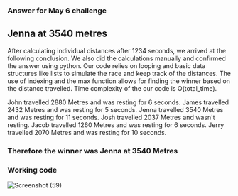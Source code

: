 ### Answer for May 6 challenge

## Jenna at 3540 metres

After calculating individual distances after 1234 seconds, we arrived at the following conclusion.
We also did the calculations manually and confirmed the answer using python.
Our code relies on looping and basic data structures like lists to simulate the race and keep track of the distances. The use of indexing and the max function allows for finding the winner based on the distance travelled. Time complexity of the our code is O(total_time).

John travelled 2880 Metres and was resting for 6 seconds.
James travelled 2432 Metres and was resting for 5 seconds.
Jenna travelled 3540 Metres and was resting for 11 seconds.
Josh travelled 2037 Metres and wasn't resting.
Jacob travelled 1260 Metres and was resting for 6 seconds.
Jerry travelled 2070 Metres and was resting for 10 seconds.

### Therefore the winner was Jenna at 3540 Metres

### Working code
![Screenshot (59)](https://github.com/Charlo-tech/May-DSA-AH/assets/57678615/432bc6a3-d871-4a25-97c2-fe3678f3fc18)
